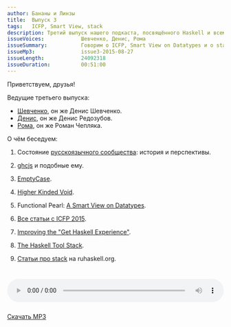 ```yaml
---
author: Бананы и Линзы
title:  Выпуск 3
tags:   ICFP, Smart View, stack
description: Третий выпуск нашего подкаста, посвящённого Haskell и всему вокруг него.
issueVoices:            Шевченко, Денис, Рома
issueSummary:           Говорим о ICFP, Smart View on Datatypes и о stack.
issueMp3:               issue3-2015-08-27
issueLength:            24092318
issueDuration:          00:51:00
---
```


Приветствуем, друзья!

Ведущие третьего выпуска:

- [Шевченко](http://dshevchenko.biz/), он же Денис Шевченко.
- [Денис](http://twitter.com/rufuse), он же Денис Редозубов.
- [Рома](https://ro-che.info/), он же Роман Чепляка.

О чём беседуем:

1. Состояние [русскоязычного сообщества](http://ruhaskell.org/): история и перспективы.
2. [ghcjs](https://github.com/ghcjs/ghcjs) и подобные ему.
3. [EmptyCase](https://ghc.haskell.org/trac/ghc/ticket/10577).
4. [Higher Kinded Void](https://github.com/ekmett/void/issues/9).

1. Functional Pearl: [A Smart View on Datatypes](http://www.fceia.unr.edu.ar/~mauro/pubs/smartviews/smartviews.pdf).
2. [Все статьи с ICFP 2015](https://github.com/mpickering/icfp2015-papers).
3. [Improving the "Get Haskell Experience"](http://projects.haskell.org/pipermail/haskell-platform/2015-July/003129.html).
4. [The Haskell Tool Stack](https://github.com/commercialhaskell/stack).
5. [Статьи про stack](http://ruhaskell.org/tags/stack.html) на ruhaskell.org.

<div style="padding-top: 25px;">
</div>

<audio controls style="width: 100%;">
  <source src="http://dshevchenko.biz/ruhaskell/cast/audio/issue3-2015-08-27.mp3" type="audio/mp3">
Сожалеем, но ваш браузер не умеет работать с HTML5 audio. И это очень плохо. Пожалуйста, обновите ваш браузер.
</audio>

<div style="padding-top: 25px;"><a href="http://dshevchenko.biz/ruhaskell/cast/audio/issue3-2015-08-27.mp3" download><i class="fa fa-cloud-download"></i> Скачать MP3</a></div>
